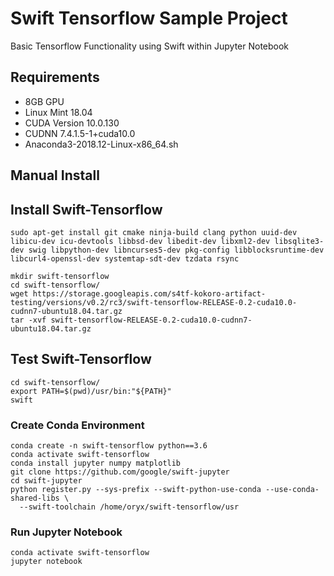 # Swift Tensorflow Sample Project

Basic Tensorflow Functionality using Swift within Jupyter Notebook

## Requirements
* 8GB GPU
* Linux Mint 18.04
* CUDA Version 10.0.130
* CUDNN 7.4.1.5-1+cuda10.0 
* Anaconda3-2018.12-Linux-x86_64.sh

## Manual Install

## Install Swift-Tensorflow
```
sudo apt-get install git cmake ninja-build clang python uuid-dev libicu-dev icu-devtools libbsd-dev libedit-dev libxml2-dev libsqlite3-dev swig libpython-dev libncurses5-dev pkg-config libblocksruntime-dev libcurl4-openssl-dev systemtap-sdt-dev tzdata rsync

mkdir swift-tensorflow
cd swift-tensorflow/
wget https://storage.googleapis.com/s4tf-kokoro-artifact-testing/versions/v0.2/rc3/swift-tensorflow-RELEASE-0.2-cuda10.0-cudnn7-ubuntu18.04.tar.gz
tar -xvf swift-tensorflow-RELEASE-0.2-cuda10.0-cudnn7-ubuntu18.04.tar.gz
```

## Test Swift-Tensorflow
```
cd swift-tensorflow/
export PATH=$(pwd)/usr/bin:"${PATH}"
swift
```

### Create Conda Environment
```
conda create -n swift-tensorflow python==3.6
conda activate swift-tensorflow
conda install jupyter numpy matplotlib
git clone https://github.com/google/swift-jupyter
cd swift-jupyter
python register.py --sys-prefix --swift-python-use-conda --use-conda-shared-libs \
  --swift-toolchain /home/oryx/swift-tensorflow/usr
```

### Run Jupyter Notebook
```
conda activate swift-tensorflow
jupyter notebook
```
